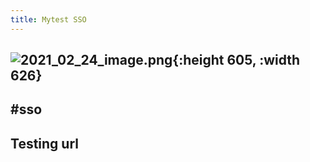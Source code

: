 ```yaml
---
title: Mytest SSO
---
```


## ![2021_02_24_image.png](https://cdn.logseq.com/%2F2ced21d5-4613-4500-9c50-ea987679aac5682adb77-559d-45a1-b39f-78b90b706af32021_02_24_image.png?Expires=4767801053&Signature=NmWwuGOk3axCPcyEoElhgIoSx8FG1FFZzFS6MBU3vJF2o~1iH8cwpZDIjcTOGBRzkx83qsImDDFI7YZjrtvsL1QamTMZ9ODFbSn6NM9shiF~1C~p955czTyYAcglmmJSftgIPmrWgWra7PnOQL4~fIEa-suKtKk5X9YF1vc1qXnuHv1NWPCaVwGCNmtJzPDtVNVTHQFZmDEV9GhGxtYbHEuM0t5gNT7m4Ojx0J38zyTPxAML1lOvLm1INMe~nv2-r~Ihx3fTi2g~q2Y1E5xfRT~Ab6VEeil1EpkctG0Up168Po24CWV5p2PqOrNAufnEEcR~9UvRFOxxZlfV36F0qA__&Key-Pair-Id=APKAJE5CCD6X7MP6PTEA){:height 605, :width 626}
## #sso
## Testing url
